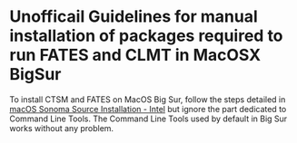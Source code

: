 # Unofficail Guidelines for manual installation of packages required to run FATES and CLMT in MacOSX BigSur

To install CTSM and FATES on MacOS Big Sur, follow the steps detailed in [macOS Sonoma Source Installation - Intel](./os-macos-sonoma-intel.md) but ignore the part dedicated to Command Line Tools. The Command Line Tools used by default in Big Sur works without any problem. 
